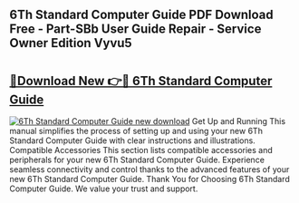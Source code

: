 ## 6Th Standard Computer Guide PDF Download Free - Part-SBb User Guide Repair - Service Owner Edition Vyvu5

# <h2><a href="http://bc65868.oget.top/?id=6Th+Standard+Computer+Guide">🔗Download New 👉🔴 6Th Standard Computer Guide</a></h2>

[![6Th Standard Computer Guide new download](https://i.imgur.com/5g1atiW.png)](http://bc65868.oget.top/?id=6Th+Standard+Computer+Guide)
Get Up and Running This manual simplifies the process of setting up and using your new 6Th Standard Computer Guide with clear instructions and illustrations. Compatible Accessories This section lists compatible accessories and peripherals for your new 6Th Standard Computer Guide. Experience seamless connectivity and control thanks to the advanced features of your new 6Th Standard Computer Guide. Thank You for Choosing 6Th Standard Computer Guide. We value your trust and support.
